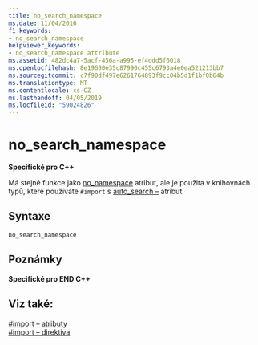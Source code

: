 ```yaml
---
title: no_search_namespace
ms.date: 11/04/2016
f1_keywords:
- no_search_namespace
helpviewer_keywords:
- no_search_namespace attribute
ms.assetid: 482dc4a7-5acf-456a-a995-ef4ddd5f6018
ms.openlocfilehash: 8e19600e35c87990c455c6793a4e0ea521213bb7
ms.sourcegitcommit: c7f90df497e6261764893f9cc04b5d1f1bf0b64b
ms.translationtype: MT
ms.contentlocale: cs-CZ
ms.lasthandoff: 04/05/2019
ms.locfileid: "59024826"
---
```

# <a name="nosearchnamespace"></a>no_search_namespace
**Specifické pro C++**

Má stejné funkce jako [no_namespace](../preprocessor/no-namespace.md) atribut, ale je použita v knihovnách typů, které používáte `#import` s [auto_search –](../preprocessor/auto-search.md) atribut.

## <a name="syntax"></a>Syntaxe

```
no_search_namespace
```

## <a name="remarks"></a>Poznámky

**Specifické pro END C++**

## <a name="see-also"></a>Viz také:

[#import – atributy](../preprocessor/hash-import-attributes-cpp.md)<br/>
[#import – direktiva](../preprocessor/hash-import-directive-cpp.md)